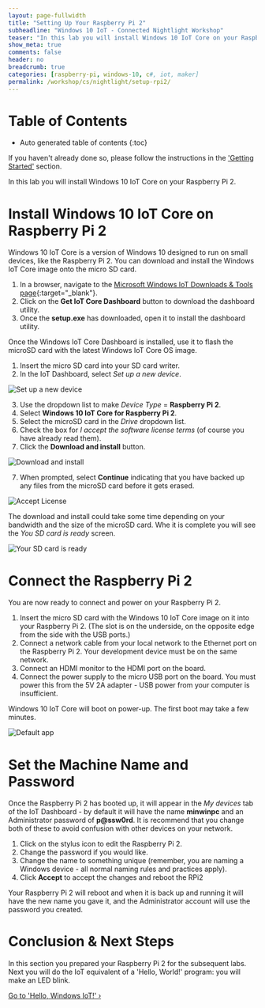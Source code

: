 ```yaml
---
layout: page-fullwidth
title: "Setting Up Your Raspberry Pi 2"
subheadline: "Windows 10 IoT - Connected Nightlight Workshop"
teaser: "In this lab you will install Windows 10 IoT Core on your Raspberry Pi 2."
show_meta: true
comments: false
header: no
breadcrumb: true
categories: [raspberry-pi, windows-10, c#, iot, maker]
permalink: /workshop/cs/nightlight/setup-rpi2/
---
```

# Table of Contents
*  Auto generated table of contents
{:toc}

If you haven't already done so, please follow the instructions in the ['Getting Started'](../getting-started/) section.

In this lab you will install Windows 10 IoT Core on your Raspberry Pi 2. 

# Install Windows 10 IoT Core on Raspberry Pi 2
Windows 10 IoT Core is a version of Windows 10 designed to run on small devices, like the Raspberry Pi 2. You can download and install the Windows IoT Core image onto the micro SD card. 

1. In a browser, navigate to the [Microsoft Windows IoT Downloads &amp; Tools page](http://ms-iot.github.io/content/en-US/Downloads.htm){:target="_blank"}. 
2. Click on the __Get IoT Core Dashboard__ button to download the dashboard utility.
3. Once the __setup.exe__ has downloaded, open it to install the dashboard utility.

Once the Windows IoT Core Dashboard is installed, use it to flash the microSD card with the latest Windows IoT Core OS image.

1. Insert the micro SD card into your SD card writer.
2. In the IoT Dashboard, select _Set up a new device_.

![Set up a new device](/images/rpi2/dashboard-setup01.png)

3. Use the dropdown list to make _Device Type_ = __Raspberry Pi 2__.
4. Select __Windows 10 IoT Core for Raspberry Pi 2__.
4. Select the microSD card in the _Drive_ dropdown list.
5. Check the box for _I accept the software license terms_ (of course you have already read them).
6. Click the __Download and install__ button.

![Download and install](/images/rpi2/dashboard-setup02.png)

7. When prompted, select __Continue__ indicating that you have backed up any files from the microSD card before it gets erased.

![Accept License](/images/rpi2/dashboard-setup03.png)

The download and install could take some time depending on your bandwidth and the size of the microSD card. Whe it is complete you will see the _You SD card is ready_ screen.

![Your SD card is ready](/images/rpi2/dashboard-setup04.png)

# Connect the Raspberry Pi 2
You are now ready to connect and power on your Raspberry Pi 2.

1. Insert the micro SD card with the Windows 10 IoT Core image on it into your Raspberry Pi 2. (The slot is on the underside, on the opposite edge from the side with the USB ports.)
2. Connect a network cable from your local network to the Ethernet port on the Raspberry Pi 2. Your development device must be on the same network.
3. Connect an HDMI monitor to the HDMI port on the board.
4. Connect the power supply to the micro USB port on the board. You must power this from the 5V 2A adapter - USB power from your computer is insufficient.

Windows 10 IoT Core will boot on power-up. The first boot may take a few minutes.

![Default app](/images/rpi2/rpi2_defaultapp.png)

# Set the Machine Name and Password
Once the Raspberry Pi 2 has booted up, it will appear in the _My devices_ tab of the IoT Dashboard - by default it will have the name __minwinpc__ and an Administrator password of __p@ssw0rd__. It is recommend that you change both of these to avoid confusion with other devices on your network.

1. Click on the stylus icon to edit the Raspberry Pi 2.
2. Change the password if you would like.
3. Change the name to something unique (remember, you are naming a Windows device - all normal naming rules and practices apply).
4. Click __Accept__ to accept the changes and reboot the RPi2

Your Raspberry Pi 2 will reboot and when it is back up and running it will have the new name you gave it, and the Administrator account will use the password you created. 

# Conclusion &amp; Next Steps
In this section you prepared your Raspberry Pi 2 for the subsequent labs. Next you will do the IoT equivalent of a 'Hello, World!' program: you will make an LED blink.

<a class="radius button small" href="../hello-windows-iot/">Go to 'Hello, Windows IoT!' ›</a>